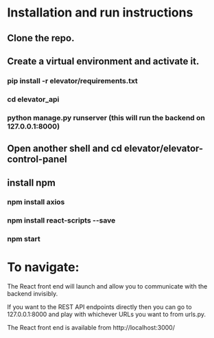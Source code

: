 # Installation and run instructions

## Clone the repo.

## Create a virtual environment and activate it.

### pip install -r elevator/requirements.txt

### cd elevator_api

### python manage.py runserver (this will run the backend on 127.0.0.1:8000)

## Open another shell and cd elevator/elevator-control-panel

## install npm

### npm install axios

### npm install react-scripts --save

### npm start

# To navigate: 

The React front end will launch and allow you to communicate with the backend invisibly.

If you want to the REST API endpoints directly then you can go to 127.0.0.1:8000 and play with whichever URLs you want to from urls.py.

The React front end is available from http://localhost:3000/
